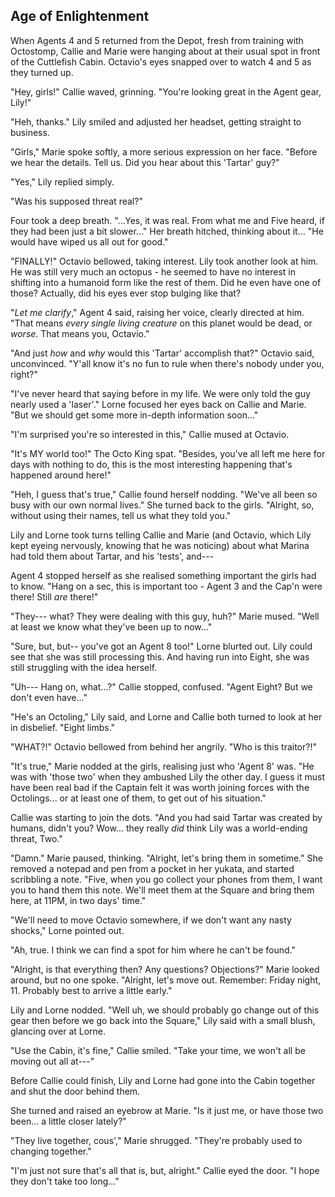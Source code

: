 ## Age of Enlightenment

When Agents 4 and 5 returned from the Depot, fresh from training with Octostomp, Callie and Marie were hanging about at their usual spot in front of the Cuttlefish Cabin. Octavio's eyes snapped over to watch 4 and 5 as they turned up.

"Hey, girls!" Callie waved, grinning. "You're looking great in the Agent gear, Lily!"

"Heh, thanks." Lily smiled and adjusted her headset, getting straight to business.

"Girls," Marie spoke softly, a more serious expression on her face. "Before we hear the details. Tell us. Did you hear about this 'Tartar' guy?"

"Yes," Lily replied simply.

"Was his supposed threat real?"

Four took a deep breath. "...Yes, it was real. From what me and Five heard, if they had been just a bit slower..." Her breath hitched, thinking about it... "He would have wiped us all out for good."

"FINALLY!" Octavio bellowed, taking interest. Lily took another look at him. He was still very much an octopus - he seemed to have no interest in shifting into a humanoid form like the rest of them. Did he even have one of those? Actually, did his eyes ever stop bulging like that?

"*Let me clarify*," Agent 4 said, raising her voice, clearly directed at him. "That means *every single living creature* on this planet would be dead, or *worse*. That means you, Octavio."

"And just *how* and *why* would this 'Tartar' accomplish that?" Octavio said, unconvinced. "Y'all know it's no fun to rule when there's nobody under you, right?"

"I've never heard that saying before in my life. We were only told the guy nearly used a 'laser'." Lorne focused her eyes back on Callie and Marie. "But we should get some more in-depth information soon..."

"I'm surprised you're so interested in this," Callie mused at Octavio.

"It's MY world too!" The Octo King spat. "Besides, you've all left me here for days with nothing to do, this is the most interesting happening that's happened around here!"

"Heh, I guess that's true," Callie found herself nodding. "We've all been so busy with our own normal lives." She turned back to the girls. "Alright, so, without using their names, tell us what they told you."

Lily and Lorne took turns telling Callie and Marie (and Octavio, which Lily kept eyeing nervously, knowing that he was noticing) about what Marina had told them about Tartar, and his 'tests', and---

Agent 4 stopped herself as she realised something important the girls had to know. "Hang on a sec, this is important too - Agent 3 and the Cap'n were there! Still *are* there!"

"They--- what? They were dealing with this guy, huh?" Marie mused. "Well at least we know what they've been up to now..."

"Sure, but, but-- you've got an Agent 8 too!" Lorne blurted out. Lily could see that she was still processing this. And having run into Eight, she was still struggling with the idea herself.

"Uh--- Hang on, what...?" Callie stopped, confused. "Agent Eight? But we don't even have..."

"He's an Octoling," Lily said, and Lorne and Callie both turned to look at her in disbelief. "Eight limbs."

"WHAT?!" Octavio bellowed from behind her angrily. "Who is this traitor?!"

"It's true," Marie nodded at the girls, realising just who 'Agent 8' was. "He was with 'those two' when they ambushed Lily the other day. I guess it must have been real bad if the Captain felt it was worth joining forces with the Octolings... or at least one of them, to get out of his situation."

Callie was starting to join the dots. "And you had said Tartar was created by humans, didn't you? Wow... they really *did* think Lily was a world-ending threat, Two."

"Damn." Marie paused, thinking. "Alright, let's bring them in sometime." She removed a notepad and pen from a pocket in her yukata, and started scribbling a note. "Five, when you go collect your phones from them, I want you to hand them this note. We'll meet them at the Square and bring them here, at 11PM, in two days' time."

"We'll need to move Octavio somewhere, if we don't want any nasty shocks," Lorne pointed out.

"Ah, true. I think we can find a spot for him where he can't be found."

"Alright, is that everything then? Any questions? Objections?" Marie looked around, but no one spoke. "Alright, let's move out. Remember: Friday night, 11. Probably best to arrive a little early."

Lily and Lorne nodded. "Well uh, we should probably go change out of this gear then before we go back into the Square," Lily said with a small blush, glancing over at Lorne.

"Use the Cabin, it's fine," Callie smiled. "Take your time, we won't all be moving out all at---"

Before Callie could finish, Lily and Lorne had gone into the Cabin together and shut the door behind them. 

She turned and raised an eyebrow at Marie. "Is it just me, or have those two been... a little closer lately?"

"They live together, cous'," Marie shrugged. "They're probably used to changing together."

"I'm just not sure that's all that is, but, alright." Callie eyed the door. "I hope they don't take too long..."